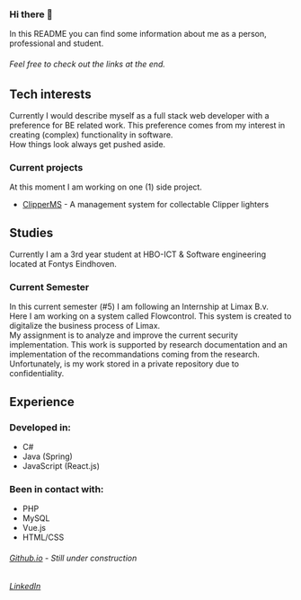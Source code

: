 ### Hi there 👋
In this README you can find some information about me as a person, professional and student. 
<br/>
###### Feel free to check out the links at the end.


## Tech interests
Currently I would describe myself as a full stack web developer with a preference for BE related work.
This preference comes from my interest in creating (complex) functionality in software. 
<br/>
How things look always get pushed aside.
<br/>
### Current projects
At this moment I am working on one (1) side project.
 - [ClipperMS](https://github.com/MHormes/Clipper-MS) - A management system for collectable Clipper lighters


## Studies
Currently I am a 3rd year student at HBO-ICT & Software engineering located at Fontys Eindhoven.
### Current Semester
In this current semester (#5) I am following an Internship at Limax B.v.
<br/>
Here I am working on a system called Flowcontrol. This system is created to digitalize the business process of Limax.
<br/>
My assignment is to analyze and improve the current security implementation. 
This work is supported by research documentation and an implementation of the recommandations coming from the research.
<br/>
Unfortunately, is my work stored in a private repository due to confidentiality.


## Experience
### Developed in: 
 - C#
 - Java (Spring)
 - JavaScript (React.js)
### Been in contact with:
 - PHP
 - MySQL
 - Vue.js
 - HTML/CSS

###### [Github.io]() - Still under construction
###### [LinkedIn](https://www.linkedin.com/in/maarten-hormes-72a665110/)
